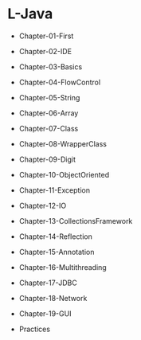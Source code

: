 # L-Java

- Chapter-01-First

- Chapter-02-IDE

- Chapter-03-Basics

- Chapter-04-FlowControl

- Chapter-05-String

- Chapter-06-Array

- Chapter-07-Class

- Chapter-08-WrapperClass

- Chapter-09-Digit

- Chapter-10-ObjectOriented

- Chapter-11-Exception

- Chapter-12-IO

- Chapter-13-CollectionsFramework

- Chapter-14-Reflection

- Chapter-15-Annotation

- Chapter-16-Multithreading

- Chapter-17-JDBC

- Chapter-18-Network

- Chapter-19-GUI

- Practices

